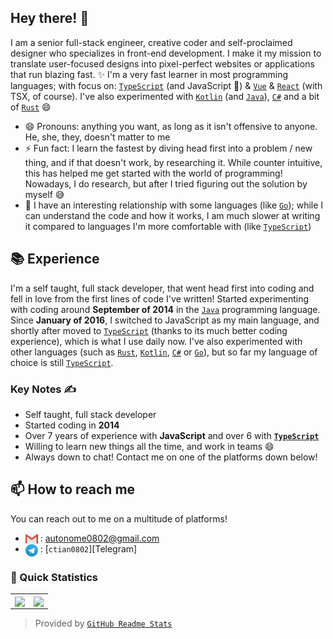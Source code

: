 ## Hey there! 👋  <img src="https://komarev.com/ghpvc/?username=bytesavvie" alt="" align="center" />

I am a senior full-stack engineer, creative coder and self-proclaimed designer who specializes in front-end development. I make it my mission to translate user-focused designs into pixel-perfect websites or applications that run blazing fast. ✨ I'm a very fast learner in most programming languages; with focus on: [`TypeScript`] (and JavaScript 👀) & [`Vue`] & [`React`] (with TSX, of course). I've also experimented with [`Kotlin`] (and [`Java`]), [`C#`] and a bit of [`Rust`] 😄

- 😄 Pronouns: anything you want, as long as it isn't offensive to anyone. He, she, they, doesn't matter to me
- ⚡ Fun fact: I learn the fastest by diving head first into a problem / new thing, and if that doesn't work, by researching it. While counter intuitive, this has helped me get started with the world of programming! Nowadays, I do research, but after I tried figuring out the solution by myself 😅
- 👀 I have an interesting relationship with some languages (like [`Go`]); while I can understand the code and how it works, I am much slower at writing it compared to languages I'm more comfortable with (like [`TypeScript`])

## 📚 Experience

I'm a self taught, full stack developer, that went head first into coding and fell in love from the first lines of code I've written! Started experimenting with coding around **September of 2014** in the [`Java`] programming language. Since **January of 2016**, I switched to JavaScript as my main language, and shortly after moved to [`TypeScript`] (thanks to its much better coding experience), which is what I use daily now. I've also experimented with other languages (such as [`Rust`], [`Kotlin`], [`C#`] or [`Go`]), but so far my language of choice is still [`TypeScript`].

### Key Notes ✍️

- Self taught, full stack developer
- Started coding in **2014**
- Over 7 years of experience with **JavaScript** and over 6 with **[`TypeScript`]**
- Willing to learn new things all the time, and work in teams 😄
- Always down to chat! Contact me on one of the platforms down below!

## 📫 How to reach me

You can reach out to me on a multitude of platforms!

- <img src="https://raw.githubusercontent.com/bytesavvie/bytesavvie/master/assets/logo-gmail.png" align="center"> : autonome0802@gmail.com
- <img src="https://raw.githubusercontent.com/bytesavvie/bytesavvie/master/assets/logo-telegram.png" align="center"> : [`ctian0802`][Telegram]


<!--## 🔭 Projects

Here are some of my latest projects I have been working on.

[Just Code](https://just-code1.netlify.app/)
This project was created to help people learn how to code with javascript. I found that a lot of sights like hacker rank and leet code are good for studying advanced concepts, but not so great for people learning how to code. I created this site to help others learn how to code by creating simple straightforward problems to solve. These problems are also inspired from problems I have had to solve in my day to day job, instead of just fancy algorithmic problems meant to trip you up.

[Invoice Generator](https://lesson-invoice-generator.netlify.app/)
I built this application for one of my friends who is a private music teacher. He spends a lot of time putting together invoices for the parents of the students he teachers each month. This program is designed to streamline that process. I also included a way to save and organize a roster of students. This data is present to the user in the form of table to can be easily searched and sorted. I used google oauth to login in the users, firebase to store all the necessary data, and the react-pdf package to create and generate professional invoices that can be downloaded and used as needed.

[Better Music](https://bettermusic.netlify.app/)
I built this project to learn Next.js while taking the opportunity to work on my UI/UX design skills. I heard great things about Next and after using it, I am hooked. Static generation was perfect for this site along with dynamic routing. The image optimization was extremely useful as well. As a bonus, I challenged my self to build everything from scratch. No additional libraries or packages were used in building this project. I learned a ton from doing this and am glad I took the opportunity to do so.

[Outdoor Adventures](https://outdoor-adventures1.netlify.app/)
Full Stack app that let's you explore all the national parks. Search and filter through all parks and click on a park in the table to view an individual page for that park.

> I tend to pick up a lot of projects as time passes, so this list is not exhaustive! :sweat_smile:
> You can see more by exploring [`my repositories`]
-->

### 👀 Quick Statistics

<table>
  <tr>
    <td align="center" style="padding=0;width=50%;">
      <img align="center" style="padding=0;" src="https://github-readme-stats.vercel.app/api/?username=bytesavvie&show_icons=true&title_color=4F8CC9&text_color=9f9f9f&bg_color=151515&hide_border=true&icon_color=4F8CC9&hide_title=true&count_private=true" />
    </td>
    <td align="center" style="padding=0;width=50%;">
      <img align="center" style="padding=0;" src="https://github-readme-stats.vercel.app/api/top-langs/?username=bytesavvie&layout=compact&title_color=4F8CC9&text_color=9f9f9f&bg_color=151515&hide_border=true&icon_color=4F8CC9&hide=visual%20basic&count_private=true&extra=GAwesomeBot/bot,sharding-manager-next,api-next,web-next,bot-next,ts-template,worker-library,websocket-next;discordjs/discord.js,discord-api-types,collection;KlasaCommunityPlugins/no-mention-spam,tags,functions,channels-gateway,raw-events;auttaja/frontend;binarytf/binarytf;SolteraGG/StickyWallet,kotlin-plugin-base;Gay-Geeks/core,currency,leveling,utils,types,shop,modules-template;sapphiredev/utilities,framework,pieces,plugins,interactions,shapeshift,spinel,website;skyra-project/skyra,char;pfp-lgbt/frontend,pfp-lgbt-api;apify/browser-pool,apify-storage-local-js,apify-sdk-js,apify-client-js,apify-ts,crawlee,fingerprint-suite,apify-shared-js,proxy-chain,apify-actor-docker;statespacelabs/onlylabs-discord-bot;tidalmarket/tidal-ticket-bot-vladdy" />
    </td>
  </tr>
</table>

> Provided by [`GitHub Readme Stats`]


<!----------------- LINKS --------------->
[`TypeScript`]:          https://www.typescriptlang.org/
[`Kotlin`]:              https://kotlinlang.org/
[`Java`]:                https://adoptopenjdk.net/
[`Rust`]:                https://www.rust-lang.org/
[`Go`]:                  https://golang.org
[`C#`]:                  https://docs.microsoft.com/en-us/dotnet/csharp/
[`Vue`]:                 https://vuejs.org/
[`React`]:               https://reactjs.org/
[`Discord`]:             https://discord.com/
[`pfp.lgbt`]:            https://pfp.lgbt/
[`my repositories`]:     https://github.com/bytesavvie?tab=repositories
[`GitHub Readme Stats`]: https://github.com/anuraghazra/github-readme-stats

<!--------------- Teams ----------------->

[`Auttaja`]:      https://github.com/auttaja
[`Gay Geeks`]:    https://gaygeeks.gg/
[`discord.js`]:   https://github.com/discordjs
[`Sapphire`]:     https://github.com/sapphiredev
